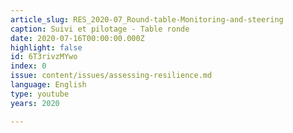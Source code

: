 ```yaml
---
article_slug: RES_2020-07_Round-table-Monitoring-and-steering
caption: Suivi et pilotage - Table ronde
date: 2020-07-16T00:00:00.000Z
highlight: false
id: 6T3rivzMYwo
index: 0
issue: content/issues/assessing-resilience.md
language: English
type: youtube
years: 2020

---
```

